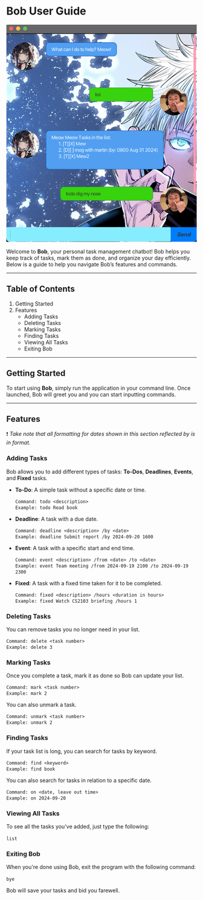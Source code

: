 # Bob User Guide

![Screenshot of Bob Chatbot Ui](/Ui.png)

Welcome to **Bob**, your personal task management chatbot! 
Bob helps you keep track of tasks, mark them as done, and 
organize your day efficiently. Below is a guide to help you 
navigate Bob’s features and commands.

---

## Table of Contents

1. Getting Started
2. Features 
   - Adding Tasks 
   - Deleting Tasks
   - Marking Tasks
   - Finding Tasks 
   - Viewing All Tasks 
   - Exiting Bob

---

## Getting Started

To start using **Bob**, simply run the application in your command 
line. Once launched, Bob will greet you and you can start 
inputting commands.

---

## Features

❗ _Take note that all formatting for dates shown in this section
reflected by <date> is in <yyyy-MM-dd HHmm> format._

### Adding Tasks

Bob allows you to add different types of tasks: **To-Dos**, 
**Deadlines**, **Events**, and **Fixed** tasks.

- **To-Do**: A simple task without a specific date or time.
    ```
    Command: todo <description>
    Example: todo Read book
    ```
- **Deadline**: A task with a due date.
    ```
    Command: deadline <description> /by <date>
    Example: deadline Submit report /by 2024-09-20 1600
    ```
- **Event**: A task with a specific start and end time.
    ```
    Command: event <description> /from <date> /to <date>
    Example: event Team meeting /from 2024-09-19 2100 /to 2024-09-19 2300
    ```
- **Fixed**: A task with a fixed time taken for it to be completed.
    ```
    Command: fixed <description> /hours <duration in hours>
    Example: fixed Watch CS2103 briefing /hours 1
    ```

### Deleting Tasks

You can remove tasks you no longer need in your list.

```
Command: delete <task number>
Example: delete 3
```

### Marking Tasks

Once you complete a task, mark it as done so Bob can 
update your list.

```
Command: mark <task number>
Example: mark 2
```

You can also unmark a task.

```
Command: unmark <task number>
Example: unmark 2
```

### Finding Tasks

If your task list is long, you can search for tasks 
by keyword.

```
Command: find <keyword>
Example: find book
```

You can also search for tasks in relation to a specific date.

```
Command: on <date, leave out time>
Example: on 2024-09-20
```

### Viewing All Tasks

To see all the tasks you've added, just type the following:

`list`

### Exiting Bob

When you're done using Bob, exit the program with the 
following command:

`bye`

Bob will save your tasks and bid you farewell.



